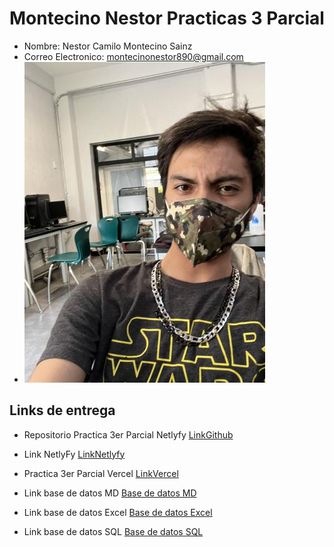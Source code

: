# Montecino Nestor Practicas 3 Parcial

- Nombre: Nestor Camilo Montecino Sainz
- Correo Electronico: montecinonestor890@gmail.com
- ![Foto mia](multimedia/domer.jpg)<br>


## Links de entrega 

- Repositorio Practica 3er Parcial Netlyfy 
[LinkGithub](https://github.com/LDom890/SitioWebAstro)

- Link NetlyFy
[LinkNetlyfy](https://main--grand-mermaid-9c9c7f.netlify.app/)


- Practica 3er Parcial Vercel
[LinkVercel](https://sitio-web-astro.vercel.app/)


- Link base de datos MD
[Base de datos MD](https://github.com/LDom890/montecino-nestor-practicas-3/blob/main/BasedeDatos.md)


- Link base de datos Excel
[Base de datos Excel](https://github.com/LDom890/montecino-nestor-practicas-3/blob/main/ExcelBD.xlsx)

- Link base de datos SQL
[Base de datos SQL](https://github.com/LDom890/montecino-nestor-practicas-3/blob/main/Domber.sql)


